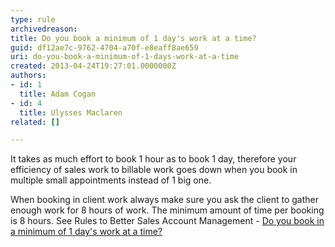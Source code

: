 ```yaml
---
type: rule
archivedreason: 
title: Do you book a minimum of 1 day's work at a time?
guid: df12ae7c-9762-4704-a70f-e8eaff8ae659
uri: do-you-book-a-minimum-of-1-days-work-at-a-time
created: 2013-04-24T19:27:01.0000000Z
authors:
- id: 1
  title: Adam Cogan
- id: 4
  title: Ulysses Maclaren
related: []

---
```



<p>It takes as much effort to book 1 hour as to book 1 day, therefore your efficiency of sales work to billable work goes down when you book in multiple small appointments instead of 1 big one.</p><p>When booking in client work always make sure you ask the client to gather enough work for 8 hours of work. The minimum amount of time per booking is 8 hours. See Rules to Better Sales Account Management - 
<a href="/Management/RulesToSuccessfulSalesAndAccountManagement/Pages/Book-in-a-minimum-of-1-day-work-at-a-time.aspx">Do you book in a minimum of 1 day's work at a time?</a></p>
<br><excerpt class='endintro'></excerpt><br>



